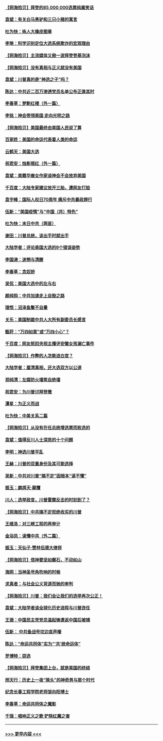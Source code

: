 #### [【网海拾贝】拜登的85,000,000选票纯属笑话](../pages/nsc993/n12626569.md?t=12171903) 
#### [袁斌：有关白马黑驴和三只小猪的寓言](../pages/nsc993/n12626198.md?t=12171903) 
#### [吐为快：咏人大橡皮图章](../pages/nsc993/n12624470.md?t=12171903) 
#### [李琳：科学识别定位大选系统欺诈的宏观理由](../pages/nsc993/n12624340.md?t=12171903) 
#### [【网海拾贝】主流媒体又掀一波拜登登基泡沫](../pages/nsc993/n12624000.md?t=12171903) 
#### [【网海拾贝】没有真相与正义就没有美国](../pages/nsc993/n12621885.md?t=12171903) 
#### [袁斌：川普真的是“神选之子”吗？](../pages/nsc993/n12621749.md?t=12171903) 
#### [陈达：中共近二百万渗透党员名单公布正逢其时](../pages/nsc993/n12620870.md?t=12171903) 
#### [李春草：梦断红楼（外一篇）](../pages/nsc993/n12619122.md?t=12171903) 
#### [李铭：神会带领美国 走向光明之路](../pages/nsc993/n12618584.md?t=12171903) 
#### [【网海拾贝】美国最终由美国人民说了算](../pages/nsc993/n12617255.md?t=12171903) 
#### [百家姓：美国的命运代表着人类的命运](../pages/nsc993/n12615838.md?t=12171903) 
#### [云鹤天：美国大选](../pages/nsc993/n12615994.md?t=12171903) 
#### [祝君安：烛影摇红（外一篇）](../pages/nsc993/n12615975.md?t=12171903) 
#### [袁斌：美籍华裔女作家谈神会不会放弃美国](../pages/nsc993/n12615263.md?t=12171903) 
#### [千百度：大陆专家建议放开三胎，遭网友打脸](../pages/nsc993/n12614456.md?t=12171903) 
#### [袁宇峰：国际人权日70周年 痛斥中共暴政罪行](../pages/nsc993/n12611965.md?t=12171903) 
#### [伍新：“美国疫情”与“中国（共）特色”](../pages/nsc993/n12611463.md?t=12171903) 
#### [吐为快：末日中共（两首）](../pages/nsc993/n12611461.md?t=12171903) 
#### [谢田：川普总统，该出手时就出手](../pages/nsc993/n12610905.md?t=12171903) 
#### [大陆学者：评论美国大选的9个错误姿势](../pages/nsc993/n12609586.md?t=12171903) 
#### [李国涛：迷惘与清醒](../pages/nsc993/n12607532.md?t=12171903) 
#### [李春草：念奴娇](../pages/nsc993/n12607083.md?t=12171903) 
#### [吴侃：美国大选中的左与右](../pages/nsc993/n12607054.md?t=12171903) 
#### [颜纯钩：中共加速走上自毁之路](../pages/nsc993/n12606473.md?t=12171903) 
#### [理悟：沼泽鱼鳖不自量](../pages/nsc993/n12606454.md?t=12171903) 
#### [关乐：美国制裁中共人大所有副委员长感言](../pages/nsc993/n12606442.md?t=12171903) 
#### [甄莳：“万四如意”或“万四小心”？](../pages/nsc993/n12606091.md?t=12171903) 
#### [千百度：网友怒怼央视主播评安徽女孩溺亡事件](../pages/nsc993/n12605370.md?t=12171903) 
#### [【网海拾贝】作弊的人怎能进白宫？](../pages/nsc993/n12603546.md?t=12171903) 
#### [大陆学者：厘清真相，还大选双方以公道](../pages/nsc993/n12603475.md?t=12171903) 
#### [郑纯清：左媒防火墙筑自绝墙](../pages/nsc993/n12602226.md?t=12171903) 
#### [祝君安：为川普讨拜登檄](../pages/nsc993/n12602199.md?t=12171903) 
#### [潭星：为正义而战](../pages/nsc993/n12600926.md?t=12171903) 
#### [吐为快：中美关系二篇](../pages/nsc993/n12600908.md?t=12171903) 
#### [【网海拾贝】从没有在任总统增选票而败选的](../pages/nsc993/n12600435.md?t=12171903) 
#### [袁斌：值得反川人士深思的十个问题](../pages/nsc993/n12600332.md?t=12171903) 
#### [李明：神选川普平乱](../pages/nsc993/n12599751.md?t=12171903) 
#### [王赫：川普的双重身份及其可能选择](../pages/nsc993/n12599723.md?t=12171903) 
#### [吴新：中共对川普“搞不定”因根本“读不懂”](../pages/nsc993/n12599502.md?t=12171903) 
#### [振玉：鹧鸪天‧颠覆](../pages/nsc993/n12599494.md?t=12171903) 
#### [川人：选举政变，川普雷霆反击的时刻到了？](../pages/nsc993/n12599291.md?t=12171903) 
#### [【网海拾贝】中共搞不定拒绝收买的川普](../pages/nsc993/n12598955.md?t=12171903) 
#### [王维洛：对三峡工程的再审计](../pages/nsc993/n12598436.md?t=12171903) 
#### [金浴凤：读懂中共（外二篇）](../pages/nsc993/n12597943.md?t=12171903) 
#### [振玉：天仙子‧赞林伍德大律师](../pages/nsc993/n12597929.md?t=12171903) 
#### [【网海拾贝】信神要坚如磐石，不动如山](../pages/nsc993/n12597901.md?t=12171903) 
#### [海网：当神圣号角吹响的时候](../pages/nsc993/n12595891.md?t=12171903) 
#### [求真者：与社会公义背道而驰的审判](../pages/nsc993/n12595868.md?t=12171903) 
#### [【网海拾贝】川普：我们会让我们的选举再次公正！](../pages/nsc993/n12594930.md?t=12171903) 
#### [袁斌：大陆学者谈全球化历史进程与川普连任](../pages/nsc993/n12594690.md?t=12171903) 
#### [王涵：中国民主党党员温起锋遣返中国后被捕](../pages/nsc993/n12594540.md?t=12171903) 
#### [伍新： 中共备战号坟边哀声嚎](../pages/nsc993/n12593086.md?t=12171903) 
#### [陈达：“命运共同体”实为“‘共’统命运体”](../pages/nsc993/n12590865.md?t=12171903) 
#### [罗博特：窃选](../pages/nsc993/n12590619.md?t=12171903) 
#### [【网海拾贝】拜登集团上台，就是美国的终结](../pages/nsc993/n12589725.md?t=12171903) 
#### [邢天行：历史上一夜“换头”的神奇男与那个时代](../pages/nsc993/n12589424.md?t=12171903) 
#### [纪念长春工程学院老师邹向阳博士](../pages/nsc993/n12585390.md?t=12171903) 
#### [李春草：命运共同体之魔影](../pages/nsc993/n12585026.md?t=12171903) 
#### [千瑞：唱响正义之歌 铲除红魔之害](../pages/nsc993/n12585002.md?t=12171903) 

----
#### [ >>> 更早内容 <<< ](../indexes/nsc993-earlier.md)
